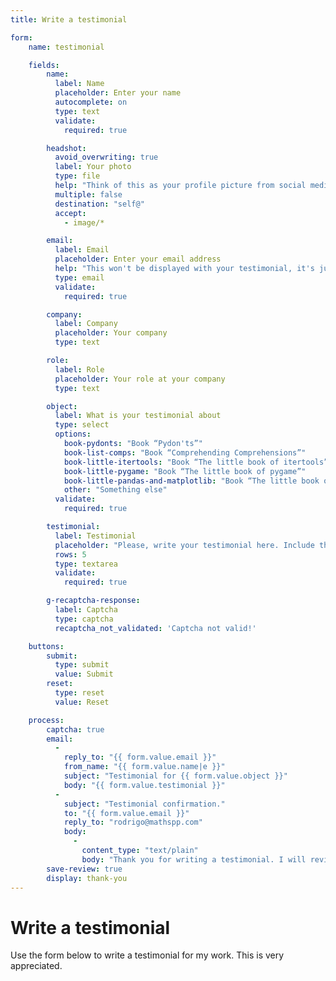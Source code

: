 ```yaml
---
title: Write a testimonial

form:
    name: testimonial

    fields:
        name:
          label: Name
          placeholder: Enter your name
          autocomplete: on
          type: text
          validate:
            required: true

        headshot:
          avoid_overwriting: true
          label: Your photo
          type: file
          help: "Think of this as your profile picture from social media. I'll use it next to the testimonial to make it more personal."
          multiple: false
          destination: "self@"
          accept:
            - image/*

        email:
          label: Email
          placeholder: Enter your email address
          help: "This won't be displayed with your testimonial, it's just to email you a confirmation."
          type: email
          validate:
            required: true

        company:
          label: Company
          placeholder: Your company
          type: text

        role:
          label: Role
          placeholder: Your role at your company
          type: text

        object:
          label: What is your testimonial about
          type: select
          options:
            book-pydonts: "Book “Pydon'ts”"
            book-list-comps: "Book “Comprehending Comprehensions”"
            book-little-itertools: "Book “The little book of itertools”"
            book-little-pygame: "Book “The little book of pygame”"
            book-little-pandas-and-matplotlib: "Book “The little book of pandas & matplotlib”"
            other: "Something else"
          validate:
            required: true

        testimonial:
          label: Testimonial
          placeholder: "Please, write your testimonial here. Include the thing you're reviewing (a book? the newsletter? the blog?) and what you liked about it."
          rows: 5
          type: textarea
          validate:
            required: true

        g-recaptcha-response:
          label: Captcha
          type: captcha
          recaptcha_not_validated: 'Captcha not valid!'

    buttons:
        submit:
          type: submit
          value: Submit
        reset:
          type: reset
          value: Reset

    process:
        captcha: true
        email:
          -
            reply_to: "{{ form.value.email }}"
            from_name: "{{ form.value.name|e }}"
            subject: "Testimonial for {{ form.value.object }}"
            body: "{{ form.value.testimonial }}"
          -
            subject: "Testimonial confirmation."
            to: "{{ form.value.email }}"
            reply_to: "rodrigo@mathspp.com"
            body:
              -
                content_type: "text/plain"
                body: "Thank you for writing a testimonial. I will review it as soon as possible and add it to the testimonials page. If you didn't include your picture in the review you submitted, feel free to reply to this email and attach your picture there. Having a picture, even if it does not look professional, makes the testimonial much more personal – and therefore, valuable."
        save-review: true
        display: thank-you
---
```


# Write a testimonial

Use the form below to write a testimonial for my work.
This is very appreciated.
